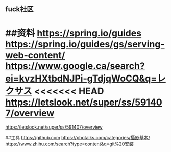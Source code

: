 ## fuck社区
##资料
https://spring.io/guides
https://spring.io/guides/gs/serving-web-content/
https://www.google.ca/search?ei=kvzHXtbdNJPi-gTdjqWoCQ&q=レクサス
<<<<<<< HEAD
   https://letslook.net/super/ss/591407/overview
=======
https://letslook.net/super/ss/591407/overview



##工具
https://github.com
https://photalks.com/categories/攝影基本/
https://www.zhihu.com/search?type=content&q=git%20安装
